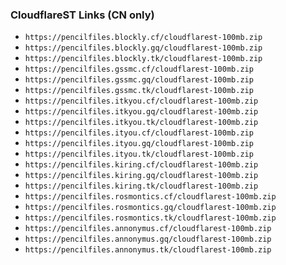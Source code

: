 ### CloudflareST Links (CN only)

- ```https://pencilfiles.blockly.cf/cloudflarest-100mb.zip```
- ```https://pencilfiles.blockly.gq/cloudflarest-100mb.zip```
- ```https://pencilfiles.blockly.tk/cloudflarest-100mb.zip```
- ```https://pencilfiles.gssmc.cf/cloudflarest-100mb.zip```
- ```https://pencilfiles.gssmc.gq/cloudflarest-100mb.zip```
- ```https://pencilfiles.gssmc.tk/cloudflarest-100mb.zip```
- ```https://pencilfiles.itkyou.cf/cloudflarest-100mb.zip```
- ```https://pencilfiles.itkyou.gq/cloudflarest-100mb.zip```
- ```https://pencilfiles.itkyou.tk/cloudflarest-100mb.zip```
- ```https://pencilfiles.ityou.cf/cloudflarest-100mb.zip```
- ```https://pencilfiles.ityou.gq/cloudflarest-100mb.zip```
- ```https://pencilfiles.ityou.tk/cloudflarest-100mb.zip```
- ```https://pencilfiles.kiring.cf/cloudflarest-100mb.zip```
- ```https://pencilfiles.kiring.gq/cloudflarest-100mb.zip```
- ```https://pencilfiles.kiring.tk/cloudflarest-100mb.zip```
- ```https://pencilfiles.rosmontics.cf/cloudflarest-100mb.zip```
- ```https://pencilfiles.rosmontics.gq/cloudflarest-100mb.zip```
- ```https://pencilfiles.rosmontics.tk/cloudflarest-100mb.zip```
- ```https://pencilfiles.annonymus.cf/cloudflarest-100mb.zip```
- ```https://pencilfiles.annonymus.gq/cloudflarest-100mb.zip```
- ```https://pencilfiles.annonymus.tk/cloudflarest-100mb.zip```
